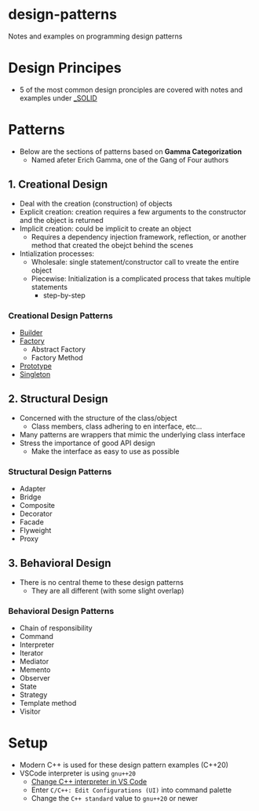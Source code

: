 # design-patterns
Notes and examples on programming design patterns

# Design Principes
- 5 of the most common design pronciples are covered with notes and examples under [_SOLID](_SOLID/README.md)


# Patterns
- Below are the sections of patterns based on **Gamma Categorization**
    - Named afeter Erich Gamma, one of the Gang of Four authors

## 1. Creational Design
- Deal with the creation (construction) of objects
- Explicit creation: creation requires a few arguments to the constructor and the object is returned
- Implicit creation: could be implicit to create an object
    - Requires a dependency injection framework, reflection, or another method that created the obejct behind the scenes
- Intialization processes:
    - Wholesale: single statement/constructor call to vreate the entire object
    - Piecewise: Initialization is a complicated process that takes multiple statements
        - step-by-step

### Creational Design Patterns
- [Builder](builder/)
- [Factory](factory/)
    - Abstract Factory
    - Factory Method
- [Prototype](prototype/)
- [Singleton](singleton/)

## 2. Structural Design
- Concerned with the structure of the class/object
    - Class members, class adhering to en interface, etc...
- Many patterns are wrappers that mimic the underlying class interface
- Stress the importance of good API design
    - Make the interface as easy to use as possible

### Structural Design Patterns
- Adapter
- Bridge
- Composite
- Decorator
- Facade
- Flyweight
- Proxy

## 3. Behavioral Design
- There is no central theme to these design patterns
    - They are all different (with some slight overlap)

### Behavioral Design Patterns
- Chain of responsibility
- Command
- Interpreter
- Iterator
- Mediator
- Memento
- Observer
- State
- Strategy
- Template method
- Visitor

# Setup
- Modern C++ is used for these design pattern examples (C++20)
- VSCode interpreter is using `gnu++20`
    - [Change C++ interpreter in VS Code](https://code.visualstudio.com/docs/cpp/config-linux#_cc-configurations)
    - Enter `C/C++: Edit Configurations (UI)` into command palette
    - Change the `C++ standard` value to `gnu++20` or newer